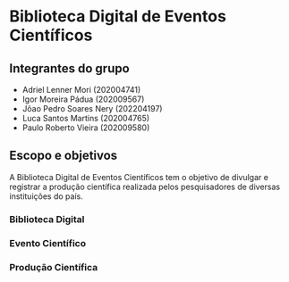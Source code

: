 # Biblioteca Digital de Eventos Científicos

## Integrantes do grupo
- Adriel Lenner Mori (202004741)
- Igor Moreira Pádua (202009567)
- Jõao Pedro Soares Nery (202204197)
- Luca Santos Martins (202004765)
- Paulo Roberto Vieira (202009580)

## Escopo e objetivos
A Biblioteca Digital de Eventos Científicos tem o objetivo de divulgar e registrar a produção científica realizada pelos pesquisadores de diversas instituições do país. 

### Biblioteca Digital

### Evento Científico

### Produção Científica
